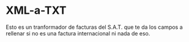 # XML-a-TXT
Esto es un tranformador de facturas del S.A.T. que te da los campos a rellenar si no es una factura internacional ni nada de eso.
